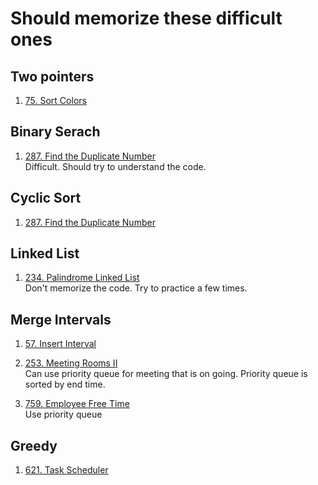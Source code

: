 # Should memorize these difficult ones
## Two pointers
1. [75. Sort Colors](https://leetcode.com/problems/sort-colors) 

## Binary Serach
1. [287. Find the Duplicate Number](https://leetcode.com/problems/find-the-duplicate-number)  
   Difficult. Should try to understand the code.  
## Cyclic Sort
1. [287. Find the Duplicate Number](https://leetcode.com/problems/find-the-duplicate-number)

## Linked List
1. [234. Palindrome Linked List](https://leetcode.com/problems/palindrome-linked-list)  
   Don't memorize the code. Try to practice a few times.  

## Merge Intervals
1. [57. Insert Interval](https://leetcode.com/problems/insert-interval/)
2. [253. Meeting Rooms II](https://leetcode.com/problems/meeting-rooms-ii)  
   Can use priority queue for meeting that is on going. Priority queue is sorted by end time.
   
4. [759. Employee Free Time](https://leetcode.com/problems/employee-free-time)  
   Use priority queue

## Greedy
1. [621. Task Scheduler](https://leetcode.com/problems/task-scheduler)
